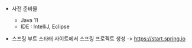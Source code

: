 - 사전 준비물
  - Java 11
  - IDE : IntelliJ, Eclipse

- 스프링 부트 스타터 사이트에서 스프링 프로젝트 생성 -> https://start.spring.io

